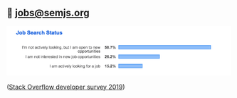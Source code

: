 ## 💼 [jobs@semjs.org](mailto://jobs@semjs.org)

<img src='../assets/looking.png' width='960px'/>

([Stack Overflow developer survey 2019](https://insights.stackoverflow.com/survey/2019#looking-for-a-job))
